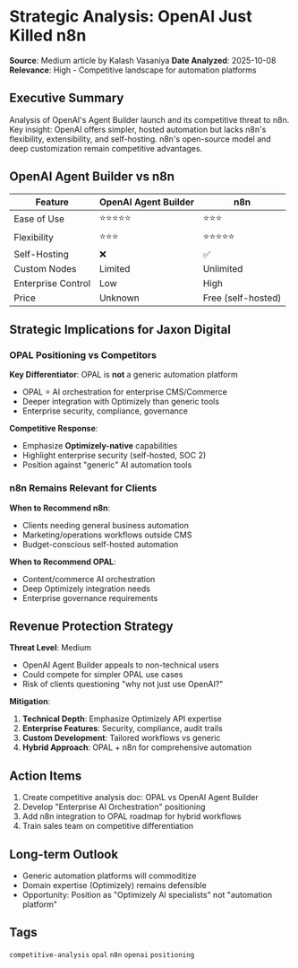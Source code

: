 # Strategic Analysis: OpenAI Just Killed n8n

**Source**: Medium article by Kalash Vasaniya
**Date Analyzed**: 2025-10-08
**Relevance**: High - Competitive landscape for automation platforms

## Executive Summary

Analysis of OpenAI's Agent Builder launch and its competitive threat to n8n. Key insight: OpenAI offers simpler, hosted automation but lacks n8n's flexibility, extensibility, and self-hosting. n8n's open-source model and deep customization remain competitive advantages.

## OpenAI Agent Builder vs n8n

| Feature | OpenAI Agent Builder | n8n |
|---------|---------------------|-----|
| Ease of Use | ⭐⭐⭐⭐⭐ | ⭐⭐⭐ |
| Flexibility | ⭐⭐⭐ | ⭐⭐⭐⭐⭐ |
| Self-Hosting | ❌ | ✅ |
| Custom Nodes | Limited | Unlimited |
| Enterprise Control | Low | High |
| Price | Unknown | Free (self-hosted) |

## Strategic Implications for Jaxon Digital

### OPAL Positioning vs Competitors

**Key Differentiator**: OPAL is **not** a generic automation platform
- OPAL = AI orchestration for enterprise CMS/Commerce
- Deeper integration with Optimizely than generic tools
- Enterprise security, compliance, governance

**Competitive Response**:
- Emphasize **Optimizely-native** capabilities
- Highlight enterprise security (self-hosted, SOC 2)
- Position against "generic" AI automation tools

### n8n Remains Relevant for Clients

**When to Recommend n8n**:
- Clients needing general business automation
- Marketing/operations workflows outside CMS
- Budget-conscious self-hosted automation

**When to Recommend OPAL**:
- Content/commerce AI orchestration
- Deep Optimizely integration needs
- Enterprise governance requirements

## Revenue Protection Strategy

**Threat Level**: Medium
- OpenAI Agent Builder appeals to non-technical users
- Could compete for simpler OPAL use cases
- Risk of clients questioning "why not just use OpenAI?"

**Mitigation**:
1. **Technical Depth**: Emphasize Optimizely API expertise
2. **Enterprise Features**: Security, compliance, audit trails
3. **Custom Development**: Tailored workflows vs generic
4. **Hybrid Approach**: OPAL + n8n for comprehensive automation

## Action Items

1. Create competitive analysis doc: OPAL vs OpenAI Agent Builder
2. Develop "Enterprise AI Orchestration" positioning
3. Add n8n integration to OPAL roadmap for hybrid workflows
4. Train sales team on competitive differentiation

## Long-term Outlook

- Generic automation platforms will commoditize
- Domain expertise (Optimizely) remains defensible
- Opportunity: Position as "Optimizely AI specialists" not "automation platform"

## Tags
`competitive-analysis` `opal` `n8n` `openai` `positioning`
